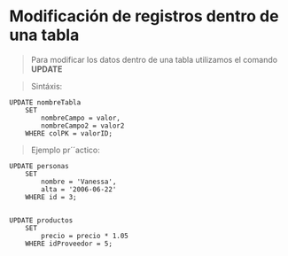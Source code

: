 # Modificación de registros dentro de una tabla

> Para modificar los datos dentro de una tabla 
> utilizamos el comando **UPDATE**


> Sintáxis:  

    UPDATE nombreTabla  
        SET   
            nombreCampo = valor,  
            nombreCampo2 = valor2  
        WHERE colPK = valorID;  

> Ejemplo pr´´actico: 

    UPDATE personas  
        SET  
            nombre = 'Vanessa',  
            alta = '2006-06-22'  
        WHERE id = 3;  


    UPDATE productos  
        SET  
            precio = precio * 1.05  
        WHERE idProveedor = 5; 

